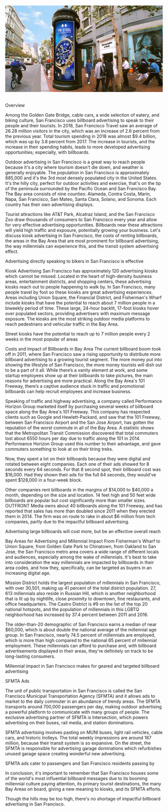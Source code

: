 ![UI/UX design starter with Adobe XD](/images/blog-image-3.jpg)
<br/><br/>

Overview

Among the Golden Gate Bridge, cable cars, a wide selection of eatery, and biking culture, San Francisco uses billboard advertising to speak to their people and their tourists. In 2018, San Francisco Travel saw an average of 26.28 million visitors in the city, which was an increase of 2.6 percent from the previous year. Total tourism spending in 2018 was almost $9.4 billion, which was up by 3.8 percent from 2017. The increase in tourists, and the increase in their spending habits, leads to more developed advertising opportunities; especially, with billboards. 

Outdoor advertising in San Francisco is a great way to reach people because it's a city where tourism doesn't die down, and weather is generally enjoyable. The population in San Francisco is approximately 885,000 and it's the 3rd most densely populated city in the United States. It's the hilly city, perfect for outdoor activities and exercise, that's on the tip of the peninsula surrounded by the Pacific Ocean and San Francisco Bay. The Bay area consists of nine counties: Alameda, Contra Costa, Marin, Napa, San Francisco, San Mateo, Santa Clara, Solano, and Sonoma. Each country has their own advertising displays. 

Tourist attractions like AT&T Park, Alcatraz Island, and the San Francisco Zoo draw thousands of consumers to San Francisco every year and allow for very effective advertising opportunities. Billboards near these attractions will yield high traffic and exposure, potentially growing your business. Let's discuss kiosk advertising in San Francisco, the costs of renting billboards, the areas in the Bay Area that are most prominent for billboard advertising, the way millennials can experience this, and the transit system advertising effect. 

 

Advertising directly speaking to bikers in San Francisco is effective

 
Kiosk Advertising 
San Francisco has approximately 120 advertising kiosks which cannot be missed. Located in the heart of high-density business areas, entertainment districts, and shopping centers, these advertising kiosks reach out to people happening to walk by. In San Francisco, many people travel by foot so these kiosks are great advertising experiences. Areas including Union Square, the Financial District, and Fisherman's Wharf include kiosks that have the potential to reach about 7 million people in a biweekly period of time. These large, 24-hour backlit, 17-foot kiosks hover over populated sectors, providing advertisers with maximum message exposure. The kiosks are the most striking outdoor media platforms to reach pedestrians and vehicular traffic in the Bay Area.

 

Street kiosks have the potential to reach up to 7 million people every 2 weeks in the most popular of areas

 
Costs and Impact of Billboards in Bay Area 
The current billboard boom took off in 2011, where San Francisco saw a rising opportunity to distribute more billboard advertising to a growing tourist segment. The more money put into showing the lifestyle of San Francisco, the more money tourists will dish out to be a part of it all. While there’s a vanity element at work, and some startup employees show up at their billboards to take pictures, the main reasons for advertising are more practical. Along the Bay Area's 101 Freeway, there’s a captive audience stuck in traffic and promotional billboards can help recruit employees and increase business.

Speaking of traffic and highway advertising, a company called Performance Horizon Group marketed itself by purchasing several weeks of billboard space along the Bay Area's 101 Freeway. This company has respected clients such as Google and Hewlett-Packard, and saw that the 101 Freeway, between San Francisco Airport and the San Jose Airport, has gotten the reputation of the worst commute in all of the Bay Area. A statistic shows that the Metropolitan Transit Commission discovered that total commuters lost about 6550 hours per day due to traffic along the 101 in 2014. Performance Horizon Group used this number to their advantage, and gave commuters something to look at on their tiring treks. 

Now, they spent a lot on their billboards because they were digital and rotated between eight companies. Each one of their ads showed for 8 seconds every 64 seconds. For that 8 second spot, their billboard cost was $16,000. Had they shown their ads for the full 64 seconds, they would've spent $128,000 in a four-week block. 

Other companies rent billboards in the margins of $14,000 to $40,000 a month, depending on the size and location. 14 feet high and 50 feet wide billboards are popular but cost significantly more than smaller sizes. OUTFRONT Media owns about 40 billboards along the 101 Freeway, and has reported that sales has more than doubled since 2011 when they erected them in 2014. The firm was on route to rake in about $6 million from tech companies, partly due to the impactful billboard advertising. 

 

Advertising large billboards will cost more, but be an effective overall reach

 
Bay Areas for Advertising and Millennial Impact 
From Fisherman's Wharf to Union Square, from Golden Gate Park to Chinatown, from Oakland to San Jose, the San Francisco metro area covers a wide range of different locals and audiences, especially among the wake of millennials. It's best to take into consideration the way millennials are impacted by billboards in their area codes, and how they, specifically, can be targeted as buyers in an increasing digital age.  

Mission District holds the largest population of millennials in San Francisco, with over 30,501, making up 41 percent of the total district population. 27, 613 millennials also reside in Russian Hill, which is another neighborhood that is lit up by nightlife, close proximity to downtown, fine restaurants, and office headquarters. The Castro District is #9 on the list of the top 20 national hotspots, and the population of millennials in this LGBTQ neighborhood has increased by 37.4 percent between 2011 and 2016. 

The older-than-20 demographic of San Francisco earns a median of near $60,000, which is about double the national average of the millennial age group. In San Francisco, nearly 74.5 percent of millennials are employed, which is more than high compared to the national 65 percent of millennial employment. These millennials can afford to purchase and, with billboard advertisements displayed in their areas, they're definitely on track to be long-lasting consumers. 

 

Millennial impact in San Francisco makes for geared and targeted billboard advertising

 

SFMTA Ads 

The unit of public transportation in San Francisco is called the San Francisco Municipal Transportation Agency (SFMTA) and it allows ads to market to the daily commuter in an abundance of trendy areas. The SFMTA transports around 700,000 passengers per day, making outdoor advertising a powerful platform to communicate with many groups of people. The exclusive advertising partner of SFMTA is Intersection, which powers advertising on their buses, rail media, and station dominations. 

SFMTA advertising involves pasting on MUNI buses, light rail vehicles, cable cars, and historic trolleys. The total weekly impressions are around 187 million, because their transit system is so expansive. On the street, the SFMTA is responsible for advertising garage dominations which refurbishes unused garage space creating wonderful new advertising. 

 

SFMTA ads cater to passengers and San Francisco residents passing by

 

In conclusion, it's important to remember that San Francisco houses some of the world's most influential billboard messages due to its booming millennial culture paying attention, its primary tourist destinations, the many Bay Areas on board, giving a new meaning to kiosks, and its SFMTA efforts. 

Though the hills may be too high, there's no shortage of impactful billboard advertising in San Francisco. 